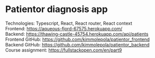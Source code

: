 # Patientor diagnosis app

Technologies: Typescript, React, React router, React context<br />
Frontend: https://aqueous-fjord-67575.herokuapp.com/ <br />
Backend: https://thawing-castle-45754.herokuapp.com/api/patients <br />
Frontend GitHub: https://github.com/kimmolepola/patientor_frontend <br />
Backend GitHub: https://github.com/kimmolepola/patientor_backend <br />
Course assignment: https://fullstackopen.com/en/part9
